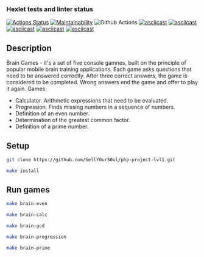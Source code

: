 ### Hexlet tests and linter status

[![Actions Status](https://github.com/SellY0urS0ul/php-project-lvl1/workflows/hexlet-check/badge.svg)](https://github.com/SellY0urS0ul/php-project-lvl1/actions)
[![Maintainability](https://api.codeclimate.com/v1/badges/351a351bf8cf20da09f5/maintainability)](https://codeclimate.com/github/SellY0urS0ul/php-project-lvl1/maintainability)
![Github Actions](https://github.com/SellY0urS0ul/php-project-lvl1/actions/workflows/github-actions.yml/badge.svg)
[![asciicast](https://asciinema.org/a/vQTbQEGSakibS4EPLU9hyNx1p.svg)](https://asciinema.org/a/vQTbQEGSakibS4EPLU9hyNx1p)
[![asciicast](https://asciinema.org/a/cjX5UlfB7v5cYxJWCpGQndphx.svg)](https://asciinema.org/a/cjX5UlfB7v5cYxJWCpGQndphx)
[![asciicast](https://asciinema.org/a/1meKbjdkpHa8GMLxarXQAraDA.svg)](https://asciinema.org/a/1meKbjdkpHa8GMLxarXQAraDA)
[![asciicast](https://asciinema.org/a/mItIK8fE5NNJDlBLJLzBhUQNf.svg)](https://asciinema.org/a/mItIK8fE5NNJDlBLJLzBhUQNf)
[![asciicast](https://asciinema.org/a/qTES9zyduUW37qz807M9vgCI0.svg)](https://asciinema.org/a/qTES9zyduUW37qz807M9vgCI0)

## Description

Brain Games - it's a set of five console gamnes, built on the principle of popular mobile brain training applications. Each game asks questions that need to be answered correctly. After three correct answers, the game is considered to be completed. Wrong answers end the game and offer to play it again. Games:

- Calculator. Arithmetic expressions that need to be evaluated.
- Progression. Finds missing numbers in a sequence of numbers.
- Definition of an even number.
- Determination of the greatest common factor.
- Definition of a prime number.

## Setup

```sh
git clone https://github.com/SellY0urS0ul/php-project-lvl1.git

make install
```

## Run games

```sh
make brain-even

make brain-calc

make brain-gcd

make brain-progression

make brain-prime
```
